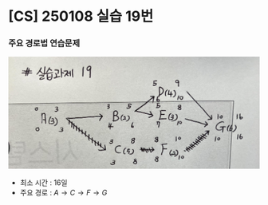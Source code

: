 # [CS] 250108 실습 19번

### 주요 경로법 연습문제

![19](images/19.jpg)

- 최소 시간 : 16일
- 주요 경로 : $A \rightarrow C \rightarrow F \rightarrow G$
